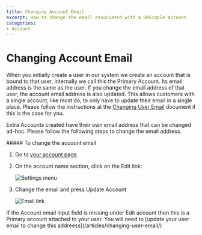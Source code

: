 ```yaml
---
title: Changing Account Email
excerpt: How to change the email associated with a DNSimple Account.
categories:
- Account
---
```


# Changing Account Email

When you initially create a user in our system we create an account that is bound to that user, internally we call this the Primary Account. Its email address is the same as the user. If you change the email address of that user, the account email address is also updated. This allows customers with a single account, like most do, to only have to update their email in a single place. Please follow the instructions at the [Changing User Email](/articles/changing-user-email/) document if this is the case for you.

Extra Accounts created have their own email address that can be changed ad-hoc. Please follow the following steps to change the email address.

<div class="section-steps" markdown="1">
##### To change the account email

1. Go to [your account page](https://dnsimple.com/account).
1. On the account name section, click on the <label>Edit</label> link:

    ![Settings menu](/files/account-menu.png)

1. Change the email and press <label>Update Account</label>

    ![Email link](/files/account-email.png)

</div>

<info>
If the <label>Account email</label> input field is missing under <label>Edit account</label> then this is a Primary account attached to your user. You will need to [update your user email to change this addreess](/articles/changing-user-email/)
</info>
